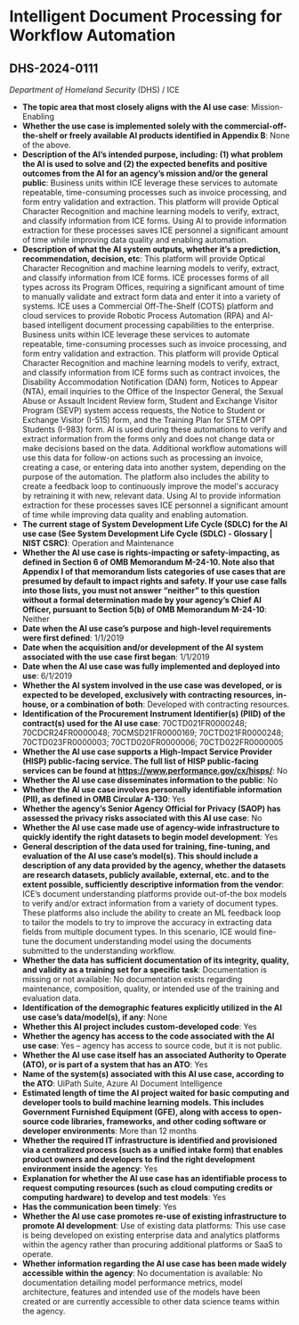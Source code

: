 # Intelligent Document Processing for Workflow Automation
## DHS-2024-0111
_Department of Homeland Security_ (DHS) / ICE


+ **The topic area that most closely aligns with the AI use case**: Mission-Enabling
+ **Whether the use case is implemented solely with the commercial-off-the-shelf or freely available AI products identified in Appendix B**: None of the above.
+ **Description of the AI’s intended purpose, including: (1) what problem the AI is used to solve and (2) the expected benefits and positive outcomes from the AI for an agency’s mission and/or the general public**: Business units within ICE leverage these services to automate repeatable, time-consuming processes such as invoice processing, and form entry validation and extraction. This platform will provide Optical Character Recognition and machine learning models to verify, extract, and classify information from ICE forms. Using AI to provide information extraction for these processes saves ICE personnel a significant amount of time while improving data quality and enabling automation.
+ **Description of what the AI system outputs, whether it’s a prediction, recommendation, decision, etc**: This platform will provide Optical Character Recognition and machine learning models to verify, extract, and classify information from ICE forms.
ICE processes forms of all types across its Program Offices, requiring a significant amount of time to manually validate and extract form data and enter it into a variety of systems. ICE uses a Commercial Off-The-Shelf (COTS) platform and cloud services to provide Robotic Process Automation (RPA) and AI-based intelligent document processing capabilities to the enterprise. Business units within ICE leverage these services to automate repeatable, time-consuming processes such as invoice processing, and form entry validation and extraction. This platform will provide Optical Character Recognition and machine learning models to verify, extract, and classify information from ICE forms such as contract invoices, the Disability Accommodation Notification (DAN) form, Notices to Appear (NTA), email inquiries to the Office of the Inspector General, the Sexual Abuse or Assault Incident Review form, Student and Exchange Visitor Program (SEVP) system access requests, the Notice to Student or Exchange Visitor (I-515) form, and the Training Plan for STEM OPT Students (I-983) form. AI is used during these automations to verify and extract information from the forms only and does not change data or make decisions based on the data. Additional workflow automations will use this data for follow-on actions such as processing an invoice, creating a case, or entering data into another system, depending on the purpose of the automation. The platform also includes the ability to create a feedback loop to continuously improve the model's accuracy by retraining it with new, relevant data. Using AI to provide information extraction for these processes saves ICE personnel a significant amount of time while improving data quality and enabling automation.  
+ **The current stage of System Development Life Cycle (SDLC) for the AI use case (See System Development Life Cycle (SDLC) - Glossary | NIST CSRC)**: Operation and Maintenance
+ **Whether the AI use case is rights-impacting or safety-impacting, as defined in Section 6 of OMB Memorandum M-24-10. Note also that Appendix I of that memorandum lists categories of use cases that are presumed by default to impact rights and safety. If your use case falls into those lists, you must not answer “neither” to this question without a formal determination made by your agency’s Chief AI Officer, pursuant to Section 5(b) of OMB Memorandum M-24-10**: Neither
+ **Date when the AI use case’s purpose and high-level requirements were first defined**: 1/1/2019
+ **Date when the acquisition and/or development of the AI system associated with the use case first began**: 1/1/2019
+ **Date when the AI use case was fully implemented and deployed into use**: 6/1/2019
+ **Whether the AI system involved in the use case was developed, or is expected to be developed, exclusively with contracting resources, in-house, or a combination of both**: Developed with contracting resources.
+ **Identification of the Procurement Instrument Identifier(s) (PIID) of the contract(s) used for the AI use case**: 70CTD021FR0000248; 70CDCR24FR0000048; 70CMSD21FR0000169; 70CTD021FR0000248; 70CTD023FR0000003; 70CTD020FR0000006; 70CTD022FR0000005
+ **Whether the AI use case supports a High-Impact Service Provider (HISP) public-facing service. The full list of HISP public-facing services can be found at https://www.performance.gov/cx/hisps/**: No
+ **Whether the AI use case disseminates information to the public**: No
+ **Whether the AI use case involves personally identifiable information (PII), as defined in OMB Circular A-130**: Yes
+ **Whether the agency’s Senior Agency Official for Privacy (SAOP) has assessed the privacy risks associated with this AI use case**: No
+ **Whether the AI use case made use of agency-wide infrastructure to quickly identify the right datasets to begin model development**: Yes
+ **General description of the data used for training, fine-tuning, and evaluation of the AI use case’s model(s). This should include a description of any data provided by the agency, whether the datasets are research datasets, publicly available, external, etc. and to the extent possible, sufficiently descriptive information from the vendor**: ICE’s document understanding platforms provide out-of-the box models to verify and/or extract information from a variety of document types. These platforms also include the ability to create an ML feedback loop to tailor the models to try to improve the accuracy in extracting data fields from multiple document types. In this scenario, ICE would fine-tune the document understanding model using the documents submitted to the understanding workflow.
+ **Whether the data has sufficient documentation of its integrity, quality, and validity as a training set for a specific task**: Documentation is missing or not available: No documentation exists regarding maintenance, composition, quality, or intended use of the training and evaluation data.
+ **Identification of the demographic features explicitly utilized in the AI use case’s data/model(s), if any**: None
+ **Whether this AI project includes custom-developed code**: Yes
+ **Whether the agency has access to the code associated with the AI use case**: Yes – agency has access to source code, but it is not public.
+ **Whether the AI use case itself has an associated Authority to Operate (ATO), or is part of a system that has an ATO**: Yes
+ **Name of the system(s) associated with this AI use case, according to the ATO**: UiPath Suite, Azure AI Document Intelligence
+ **Estimated length of time the AI project waited for basic computing and developer tools to build machine learning models. This includes Government Furnished Equipment (GFE), along with access to open-source code libraries, frameworks, and other coding software or developer environments**: More than 12 months
+ **Whether the required IT infrastructure is identified and provisioned via a centralized process (such as a unified intake form) that enables product owners and developers to find the right development environment inside the agency**: Yes
+ **Explanation for whether the AI use case has an identifiable process to request computing resources (such as cloud computing credits or computing hardware) to develop and test models**: Yes
+ **Has the communication been timely**: Yes
+ **Whether the AI use case promotes re-use of existing infrastructure to promote AI development**: Use of existing data platforms: This use case is being developed on existing enterprise data and analytics platforms within the agency rather than procuring additional platforms or SaaS to operate.
+ **Whether information regarding the AI use case has been made widely accessible within the agency**: No documentation is available: No documentation detailing model performance metrics, model architecture, features and intended use of the models have been created or are currently accessible to other data science teams within the agency.